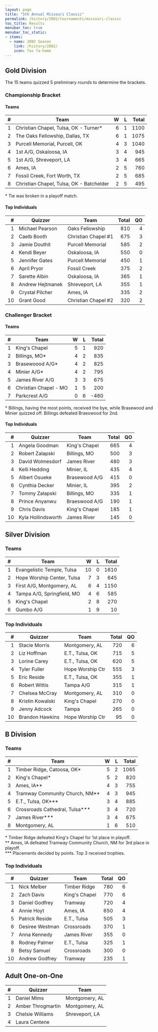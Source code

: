 ```yaml
---
layout: page
title: "5th Annual Missouri Classic"
permalink: /history/2002/tournaments/missouri-classic
toc_title: Results
menubar_toc: true
menubar_toc_static:
- items:
  - name: 2002 Season
    link: /history/2002/
    icon: fas fa-home
---
```


## Gold Division

The 15 teams quizzed 5 preliminary rounds to determine the brackets.

### Championship Bracket

#### Teams

|    # | Team                                     |    W |    L | Total |
| ---: | ---------------------------------------- | ---: | ---: | ----: |
|    1 | Christian Chapel, Tulsa, OK - Turner*    |    6 |    1 |  1100 |
|    2 | The Oaks Fellowship, Dallas, TX          |    6 |    1 |  1075 |
|    3 | Purcell Memorial, Purcell, OK            |    4 |    3 |  1040 |
|    4 | 1st A/G, Oskaloosa, IA                   |    3 |    4 |   945 |
|    5 | 1st A/G, Shreveport, LA                  |    3 |    4 |   665 |
|    6 | Ames, IA                                 |    2 |    5 |   760 |
|    7 | Fossil Creek, Fort Worth, TX             |    2 |    5 |   685 |
|    8 | Christian Chapel, Tulsa, OK - Batchelder |    2 |    5 |   495 |

\* Tie was broken in a playoff match.

#### Top Individuals

|    # | Quizzer          | Team                | Total |   QO |
| ---: | ---------------- | ------------------- | ----: | ---: |
|    1 | Michael Pearson  | Oaks Fellowship     |   810 |    4 |
|    2 | Caelb Booth      | Christian Chapel #1 |   675 |    3 |
|    3 | Jamie Douthit    | Purcell Memorial    |   585 |    2 |
|    4 | Kendi Beyer      | Oskaloosa, IA       |   550 |    0 |
|    5 | Jennifer Gates   | Purcell Memorial    |   450 |    1 |
|    6 | April Pryor      | Fossil Creek        |   375 |    2 |
|    7 | Sarette Albin    | Oskaloosa, IA       |   365 |    1 |
|    8 | Andrew Hejtmanek | Shreveport, LA      |   355 |    1 |
|    9 | Crystal Pilcher  | Ames, IA            |   335 |    2 |
|   10 | Grant Good       | Christian Chapel #2 |   320 |    2 |

### Challenger Bracket

#### Teams

|    # | Team                  |    W |    L | Total |
| ---: | --------------------- | ---: | ---: | ----: |
|    1 | King's Chapel         |    5 |    1 |   920 |
|    2 | Billings, MO*         |    4 |    2 |   835 |
|    3 | Brasewoood A/G*       |    4 |    2 |   825 |
|    4 | Minier A/G*           |    4 |    2 |   795 |
|    5 | James River A/G       |    3 |    3 |   675 |
|    6 | Christian Chapel - MO |    1 |    5 |   200 |
|    7 | Parkcrest A/G         |    0 |    6 |  -460 |

\* Billings, having the most points, received the bye, while Brasewood and Minier quizzed off. Billings defeated Braeswood for 2nd.

#### Top Individuals

|    # | Quizzer            | Team          | Total |   QO |
| ---: | ------------------ | ------------- | ----: | ---: |
|    1 | Angela Goodman     | King's Chapel |   665 |    4 |
|    2 | Robert Zalapski    | Billings, MO  |   500 |    3 |
|    3 | David Wolmesdorf   | James River   |   480 |    3 |
|    4 | Kelli Hedding      | Minier, IL    |   435 |    4 |
|    5 | Albert Osueke      | Brasewood A/G |   415 |    0 |
|    6 | Cynthia Decker     | Minier, IL    |   395 |    2 |
|    7 | Tommy Zalapski     | Billings, MO  |   335 |    1 |
|    8 | Prince Anyanwu     | Braeswood A/G |   190 |    1 |
|    9 | Chris Davis        | King's Chapel |   185 |    1 |
|   10 | Kyla Hollindsworth | James River   |   145 |    0 |

## Silver Division

### Teams

|    # | Team                       |    W |    L | Total |
| ---: | -------------------------- | ---: | ---: | ----: |
|    1 | Evangelistic Temple, Tulsa |   10 |    0 |  1610 |
|    2 | Hope Worship Center, Tulsa |    7 |    3 |   645 |
|    3 | First A/G, Montgomery, AL  |    6 |    4 |  1150 |
|    4 | Tampa A/G, Springfield, MO |    4 |    6 |   585 |
|    5 | King's Chapel              |    2 |    8 |   270 |
|    6 | Gumbo A/G                  |    1 |    9 |    10 |

### Top Individuals

|    # | Quizzer          | Team             | Total |   QO |
| ---: | ---------------- | ---------------- | ----: | ---: |
|    1 | Stacie Morris    | Montgomery, AL   |   720 |    6 |
|    2 | Liz Hoffman      | E.T., Tulsa, OK  |   715 |    5 |
|    3 | Lorine Carey     | E.T., Tulsa, OK  |   620 |    5 |
|    4 | Tyler Fuller     | Hope Worship Ctr |   555 |    3 |
|    5 | Eric Reside      | E.T., Tulsa, OK  |   355 |    1 |
|    6 | Robert Wittis    | Tampa A/G        |   315 |    1 |
|    7 | Chelsea McCray   | Montgomery, AL   |   310 |    0 |
|    8 | Kristin Kowalski | King's Chapel    |   270 |    0 |
|    9 | Jenny Adcock     | Tampa            |   265 |    0 |
|   10 | Brandon Hawkins  | Hope Worship Ctr |    95 |    0 |

## B Division

### Teams

|    # | Team                           |    W |    L | Total |
| ---: | ------------------------------ | ---: | ---: | ----: |
|    1 | Timber Ridge, Catoosa, OK*     |    5 |    2 |  1065 |
|    2 | King's Chapel*                 |    5 |    2 |   820 |
|    3 | Ames, IA**                     |    4 |    3 |   755 |
|    4 | Tramway Community Church, NM** |    4 |    3 |   945 |
|    5 | E.T., Tulsa, OK***             |    3 |    4 |   885 |
|    6 | Crossroads Cathedral, Tulsa*** |    3 |    4 |   720 |
|    7 | James River***                 |    3 |    4 |   675 |
|    8 | Montgomery, AL                 |    1 |    6 |   510 |

\* Timber Ridge defeated King's Chapel for 1st place in playoff.\
\*\* Ames, IA defeated Tramway Community Church, NM for 3rd place in playoff.\
\*\*\* Placements decided by points. Top 3 received trophies.

### Top Individuals

|    # | Quizzer         | Team          | Total |   QO |
| ---: | --------------- | ------------- | ----: | ---: |
|    1 | Nick Melber     | Timber Ridge  |   780 |    6 |
|    2 | Zach Davis      | King's Chapel |   770 |    6 |
|    3 | Daniel Godfrey  | Tramway       |   720 |    4 |
|    4 | Annie Hoyt      | Ames, IA      |   650 |    4 |
|    5 | Patrick Reside  | E.T., Tulsa   |   505 |    3 |
|    6 | Desiree Westman | Crossroads    |   370 |    1 |
|    7 | Anna Kennedy    | James River   |   355 |    0 |
|    8 | Rodney Palmer   | E.T., Tulsa   |   325 |    1 |
|    9 | Betsy Samuel    | Crossroads    |   300 |    0 |
|   10 | Andrew Godfrey  | Tramway       |   235 |    1 |

## Adult One-on-One

|    # | Quizzer           | Team           |
| ---: | ----------------- | -------------- |
|    1 | Daniel Mims       | Montgomery, AL |
|    2 | Amber Throgmartin | Montgomery, AL |
|    3 | Chelsie Williams  | Shreveport, LA |
|    4 | Laura Centene     |                |

